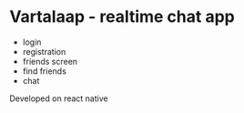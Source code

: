 # Vartalaap - realtime chat app 

- login
- registration
- friends screen
- find friends
- chat
 
 Developed on react native
